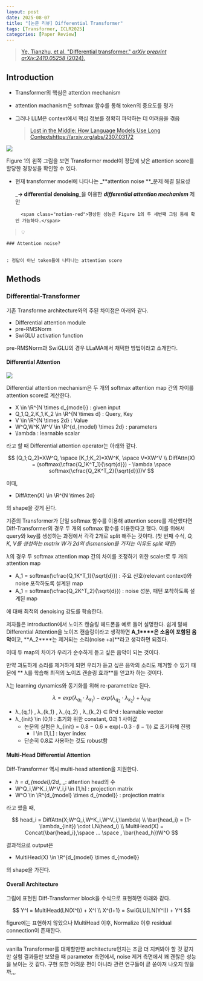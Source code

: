 ```yaml
---
layout: post
date: 2025-08-07
title: "[논문 리뷰] Differential Transformer"
tags: [Transformer, ICLR2025]
categories: [Paper Review]
---
```


> [Ye, Tianzhu, et al. "Differential transformer." ](https://arxiv.org/abs/2410.05258)[_arXiv preprint arXiv:2410.05258_](https://arxiv.org/abs/2410.05258)[ (2024).](https://arxiv.org/abs/2410.05258)



## Introduction

- Transformer의 핵심은 attention mechanism
- attention machanism은 softmax 함수를 통해 token의 중요도를 평가
- 그러나 LLM은 context에서 핵심 정보를 정확히 파악하는 데 어려움을 겪음

	> [Lost in the Middle: How Language Models Use Long Contextshttps://arxiv.org/abs/2307.03172](https://arxiv.org/abs/2307.03172)


![](https://prod-files-secure.s3.us-west-2.amazonaws.com/542b861c-36a8-4051-84e5-8804b6728dba/9083ea56-691a-4752-ae26-47f403431ac8/image.png?X-Amz-Algorithm=AWS4-HMAC-SHA256&X-Amz-Content-Sha256=UNSIGNED-PAYLOAD&X-Amz-Credential=ASIAZI2LB466XZK6VGES%2F20251008%2Fus-west-2%2Fs3%2Faws4_request&X-Amz-Date=20251008T200122Z&X-Amz-Expires=3600&X-Amz-Security-Token=IQoJb3JpZ2luX2VjECwaCXVzLXdlc3QtMiJIMEYCIQC%2FksO6FJAPfcVrkAZdTdnSK934aMh6szzJs57my369KQIhAOVmK1PtXr5NuGpKmJkdBZrfnT3k%2BUTXO%2B5NJW%2F5B0gQKogECMX%2F%2F%2F%2F%2F%2F%2F%2F%2F%2FwEQABoMNjM3NDIzMTgzODA1IgxFYhlPRcVyi5CPEaAq3AMv2Dl8BHL8xRtTe9sTr2DU1QgtJvqQEBWX0llhwZNuT4SeZewTW17OvOKNaz6NF5zMFwmj0%2FXmRQUy8iMAd0C6DyO2B7JM4KmUotKQJjYs7WM%2BBUClvMWOGymQo3EQ4s5clVMDa1gKyQqZKXB22TqhFZ0kMwiMKGVbwmYa7wDk90QXZvxm%2BEbsJQ2XORsVc%2F%2Bc06Dsml8xG81ISVSt8z2fZFqjOzKtPBbkP%2BWltN3WV%2BAXHNxhXEcO5fBFkr0w%2BxexXBs6radPu%2BIBjH3vOKad%2B423JbKLc8a7EtB9Nb2L7ENWR7E7B5d3kucWeBgbCCBbgFgWfDMGciYpfx9EqnLDKY%2FDuW9rfSOkvvBiW1okRyWkLc77GBEIsTPNDj50%2FItR%2FuZgntH5naiJpiVoUhzUC4JXwTQ8j07pzH%2FFDY3gk4Sxc7s4evgy7PqdJKR4VeLa6xj4iIG8KSb8NAZcKwsBuNl8y1Esh4YewB2i%2BYSSltYh24yWJoxD6VP0VLcDBiEfzhi20UOI6hHwRwhiqsfxBSGhjmy9b5EaC48LWnc96J%2FwuWxnfPrRFwOOoZCYn3qNTcdJrHo3xuDvsZmAnSrsqerZHa6deS0fy1mFlVeKv%2Bs1jNhMzkLxe%2FWhAzCogJvHBjqkAe4C8vTDjmooILOE9JfMm4bvwwGCzAK1JUjxrcnZj8ZgZBCXcpdYY07Is%2BI%2B9qyM6R4oBP241h3bU1Bgy%2FDg8C1j5sjXjfcWIz9u03x78rJ%2F8ljCEoCeBn1VtbIZZcgwjeubl%2B7hoRqiStgcdBlGSKcm32sRJDz%2FtjFTVYQqHNwuaVkk7RCilYbMfhOL7FK78PQdh3NygFRFo%2BWIPel47OF7CdjY&X-Amz-Signature=213054123aa22acd7eddbfb50ed8a9b878e194a5b7493a16bda9f37377454e6e&X-Amz-SignedHeaders=host&x-amz-checksum-mode=ENABLED&x-id=GetObject)


Figure 1의 왼쪽 그림을 보면 Transformer model이 정답에 낮은 attention score를 할당한 경향성을 확인할 수 있다.

- 현재 transformer model에 나타나는 _**attention noise **_문제 해결 필요성

	_**→ differential denoising**_을 이용한 _**differential attention mechanism**_ 제안


		<span class="notion-red">향상된 성능은 Figure 1의 두 세번째 그림 통해 확인 가능하다.</span>


> 💡 


	### Attention noise?


	: 정답이 아닌 token들에 나타나는 attention score



## Methods



### Differential-Transformer


기존 Transforme architecture와의 주된 차이점은 아래와 같다.

- Differential attention module
- pre-RMSNorm
- SwiGLU activation function

pre-RMSNorm과 SwiGLU의 경우 LLaMA에서 채택한 방법이라고 소개한다.



#### Differential Attention


![](https://prod-files-secure.s3.us-west-2.amazonaws.com/542b861c-36a8-4051-84e5-8804b6728dba/116d70b2-1963-4810-9167-f4c7d8a06e8f/image.png?X-Amz-Algorithm=AWS4-HMAC-SHA256&X-Amz-Content-Sha256=UNSIGNED-PAYLOAD&X-Amz-Credential=ASIAZI2LB466XZK6VGES%2F20251008%2Fus-west-2%2Fs3%2Faws4_request&X-Amz-Date=20251008T200122Z&X-Amz-Expires=3600&X-Amz-Security-Token=IQoJb3JpZ2luX2VjECwaCXVzLXdlc3QtMiJIMEYCIQC%2FksO6FJAPfcVrkAZdTdnSK934aMh6szzJs57my369KQIhAOVmK1PtXr5NuGpKmJkdBZrfnT3k%2BUTXO%2B5NJW%2F5B0gQKogECMX%2F%2F%2F%2F%2F%2F%2F%2F%2F%2FwEQABoMNjM3NDIzMTgzODA1IgxFYhlPRcVyi5CPEaAq3AMv2Dl8BHL8xRtTe9sTr2DU1QgtJvqQEBWX0llhwZNuT4SeZewTW17OvOKNaz6NF5zMFwmj0%2FXmRQUy8iMAd0C6DyO2B7JM4KmUotKQJjYs7WM%2BBUClvMWOGymQo3EQ4s5clVMDa1gKyQqZKXB22TqhFZ0kMwiMKGVbwmYa7wDk90QXZvxm%2BEbsJQ2XORsVc%2F%2Bc06Dsml8xG81ISVSt8z2fZFqjOzKtPBbkP%2BWltN3WV%2BAXHNxhXEcO5fBFkr0w%2BxexXBs6radPu%2BIBjH3vOKad%2B423JbKLc8a7EtB9Nb2L7ENWR7E7B5d3kucWeBgbCCBbgFgWfDMGciYpfx9EqnLDKY%2FDuW9rfSOkvvBiW1okRyWkLc77GBEIsTPNDj50%2FItR%2FuZgntH5naiJpiVoUhzUC4JXwTQ8j07pzH%2FFDY3gk4Sxc7s4evgy7PqdJKR4VeLa6xj4iIG8KSb8NAZcKwsBuNl8y1Esh4YewB2i%2BYSSltYh24yWJoxD6VP0VLcDBiEfzhi20UOI6hHwRwhiqsfxBSGhjmy9b5EaC48LWnc96J%2FwuWxnfPrRFwOOoZCYn3qNTcdJrHo3xuDvsZmAnSrsqerZHa6deS0fy1mFlVeKv%2Bs1jNhMzkLxe%2FWhAzCogJvHBjqkAe4C8vTDjmooILOE9JfMm4bvwwGCzAK1JUjxrcnZj8ZgZBCXcpdYY07Is%2BI%2B9qyM6R4oBP241h3bU1Bgy%2FDg8C1j5sjXjfcWIz9u03x78rJ%2F8ljCEoCeBn1VtbIZZcgwjeubl%2B7hoRqiStgcdBlGSKcm32sRJDz%2FtjFTVYQqHNwuaVkk7RCilYbMfhOL7FK78PQdh3NygFRFo%2BWIPel47OF7CdjY&X-Amz-Signature=72748ebc822ee5227bfdff84219e928c3ab415587ab33f034792e07bd78429af&X-Amz-SignedHeaders=host&x-amz-checksum-mode=ENABLED&x-id=GetObject)


Differential attention mechanism은 두 개의 softmax attention map 간의 차이를 attention score로 계산한다.

- X \in \R^{N \times d\_{model}} : given input
- Q\_1,Q\_2,K\_1,K\_2 \in \R^{N \times d} : Query, Key
- V \in \R^{N \times 2d} : Value
- W^Q,W^K,W^V \in \R^{d\_{model} \times 2d} : parameters
- \lambda : learnable scalar

라고 할 때 Differential attention operator는 아래와 같다.


$$
[Q_1;Q_2]=XW^Q, \space [K_1;K_2]=XW^K, \space V=XW^V \\
DiffAttn(X) = (softmax(\cfrac{Q_1K^T_1}{\sqrt{d}}) - \lambda \space softmax(\cfrac{Q_2K^T_2}{\sqrt{d}}))V
$$


이때,

- DiffAtten(X) \in \R^{N \times 2d}

의 shape을 갖게 된다.


기존의 Transformer가 단일 softmax 함수를 이용해 attention score를 계산했다면 Diff-Transformer의 경우 두 개의 softmax 함수를 이용한다고 했다. 이를 위해서 query와 key를 생성하는 과정에서 각각 2개로 split 해주는 것이다. <span class="notion-red">(첫 번째 수식, </span><span class="notion-red">_Q, K, V를 생성하는 matrix W가 2d의 dismension을 가지는 이유도 split 때문_</span><span class="notion-red">)</span>


 λ의 경우 두 softmax attention map 간의 차이를 조정하기 위한 scaler로 두 개의 attention map

- A\_1 = softmax(\cfrac{Q\_1K^T\_1}{\sqrt{d}}) : 주요 신호(relevant context)와 noise 포착하도록 설계된 map
- A\_1 = softmax(\cfrac{Q\_2K^T\_2}{\sqrt{d}}) : noise 성분, 패턴 포착하도록 설계된 map 

에 대해 최적의 denoising 강도를 학습한다.


저자들은 introduction에서 노이즈 캔슬링 헤드폰을 예로 들어 설명한다. 쉽게 말해 Differential Attention을 노이즈 캔슬링이라고 생각하면 **A\_1****은 소음이 포함된 음악**이고, **A\_2****는 제거되는 소리(noise +a)**라고 생각하면 되겠다. 


이때 두 map의 차이가 우리가 순수하게 듣고 싶은 음악이 되는 것이다. 


만약 과도하게 소리를 제거하게 되면 우리가 듣고 싶은 음악의 소리도 제거할 수 있기 때문에 ** λ를 학습해 최적의 노이즈 캔슬링 효과**를 얻고자 하는 것이다.


λ는 learning dynamics와 동기화를 위해 re-parametrize 된다.


$$
\lambda = exp(\lambda_{q_1} \cdot \lambda_{k_1}) - exp(\lambda_{q_2} \cdot \lambda_{k_2}) + \lambda_{init}
$$

- λ\_{q\_1} , λ\_{k\_1} , λ\_{q\_2} , λ\_{k\_2} ∈ R^d : learnable vector
- λ\_{init} \in (0,1) : 초기화 위한 constant, 0과 1 사이값
	- 논문의 실험은 λ\_{init} = 0.8 − 0.6 × exp(−0.3 · (l − 1)) 로 초기화해 진행
		- l \in [1,L] : layer index
	- 단순히 0.8로 사용하는 것도 robust함


#### **Multi-Head Differential Attention**


Diff-Transformer 역시 multi-head attention을 지원한다.

- _h = d\_{model}/2d__ _: attention head의 수
- W^Q\_i,W^K\_i,W^V\_i,i \in [1,h] : projection matrix
- W^O \in \R^{d\_{model} \times d\_{model}} : projection matrix

라고 했을 때,


$$
head_i = DiffAttn(X;W^Q_i,W^K_i,W^V_i,\lambda) \\
\bar{head_i} = (1-\lambda_{init}) \cdot LN(head_i) \\
MultiHead(X) = Concat(\bar{head_i},\space ... \space , \bar{head_h})W^O
$$


결과적으로 output은

- MultiHead(X) \in \R^{d\_{model} \times d\_{model}}

의 shape을 가진다.



#### Overall Architecture


그림에 표현된 Diff-Transformer block을 수식으로 표현하면 아래와 같다.


$$
Y^l = MultiHead(LN(X^l)) + X^l \\
X^{l+1} = SwiGLU(LN(Y^l)) + Y^l
$$


figure에는 표현하지 않았으나 MultiHead 이후, Normalize 이후 residual connection이 존재한다.


---


vanilla Transformer를 대체할만한 architecture인지는 조금 더 지켜봐야 할 것 같지만 실험 결과들만 보았을 때 parameter 측면에서, noise 제거 측면에서 꽤 괜찮은 성능을 보이는 것 같다. 구현 또한 어려운 편이 아니라 관련 연구들이 곧 쏟아져 나오지 않을까,,,

